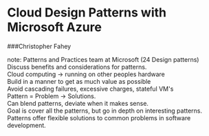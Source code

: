 # Cloud Design Patterns with Microsoft Azure

###Christopher Fahey

note:
Patterns and Practices team at Microsoft (24 Design patterns)  
Discuss benefits and considerations for patterns.  
Cloud computing -> running on other peoples hardware  
Build in a manner to get as much value as possible  
Avoid cascading failures, excessive charges, stateful VM's  
Pattern = Problem -> Solutions.  
Can blend patterns, deviate when it makes sense.  
Goal is cover all the patterns, but go in depth on interesting patterns.
Patterns offer flexible solutions to common problems in software development.   
